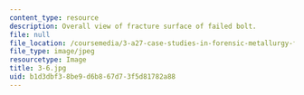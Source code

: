 ```yaml
---
content_type: resource
description: Overall view of fracture surface of failed bolt.
file: null
file_location: /coursemedia/3-a27-case-studies-in-forensic-metallurgy-fall-2007/b1d3dbf38be9d6b867d73f5d81782a88_3-6.jpg
file_type: image/jpeg
resourcetype: Image
title: 3-6.jpg
uid: b1d3dbf3-8be9-d6b8-67d7-3f5d81782a88
---
```

